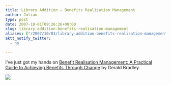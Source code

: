 ```yaml
---
title: Library Addition – Benefits Realisation Management
author: Julian
type: post
date: 2007-10-01T09:26:26+00:00
slug: library-addition-benefits-realisation-management 
aliases: ["/2007/10/01/library-addition-benefits-realisation-management"]
aktt_notify_twitter:
  - no

---
```

I’ve just got my hands on [Benefit Realisation Management: A Practical Guide to Achieving Benefits Through Change][1] by Gerald Bradley.
  
[![][2]][1]

 [1]: https://www.amazon.co.uk/Benefit-Realisation-Management-Practical-Achieving/dp/0566086875%3FSubscriptionId%3DAKIAJESZAMDM7NXQUGQQ%26tag%3Dfivegocrazyinmid%26linkCode%3Dxm2%26camp%3D2025%26creative%3D165953%26creativeASIN%3D0566086875
 [2]: https://ecx.images-amazon.com/images/I/5190JZWC4EL._SL75_.jpg